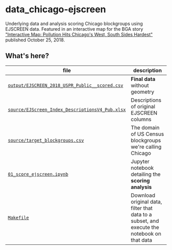 # data_chicago-ejscreen
Underlying data and analysis scoring Chicago blockgroups using EJSCREEN data. Featured in an interactive map for the BGA story ["Interactive Map: Pollution Hits Chicago's West, South Sides Hardest"](https://www.bettergov.org/news/interactive-map-pollution-hits-chicagos-west-south-sides-hardest) published October 25, 2018.

## What's here?

| file  | description |
| ------------- | ------------- |
| [`output/EJSCREEN_2018_USPR_Public__scored.csv`](https://github.com/bettergov/data_chicago-ejscreen/blob/master/output/EJSCREEN_2018_USPR_Public__scored.csv)  | **Final data** without geometry  |
| [`source/EJScreen_Index_DescriptionsV4_Pub.xlsx`](https://github.com/bettergov/data_chicago-ejscreen/blob/master/source/EJScreen_Index_DescriptionsV4_Pub.xlsx)  | Descriptions of original EJSCREEN columns  |
| [`source/target_blockgroups.csv`](https://github.com/bettergov/data_chicago-ejscreen/blob/master/source/target_blockgroups.csv)  | The domain of US Census blockgroups we're calling Chicago  |
| [`01_score_ejscreen.ipynb`](https://github.com/bettergov/data_chicago-ejscreen/blob/master/01_score_ejscreen.ipynb)  | Jupyter notebook detailing the **scoring analysis**  |
| [`Makefile`](https://github.com/bettergov/data_chicago-ejscreen/blob/master/Makefile)  | Download original data, filter that data to a subset, and execute the notebook on that data |
